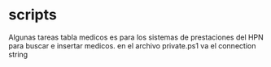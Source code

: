 # scripts
Algunas tareas 
tabla medicos es para los sistemas de prestaciones del HPN para buscar e insertar medicos. en el archivo private.ps1 va el connection string
